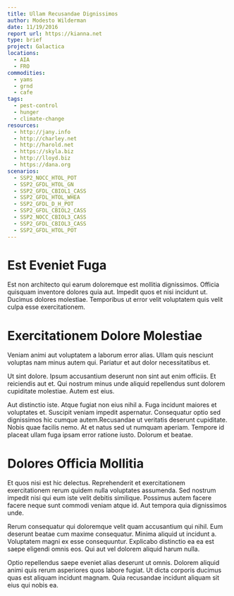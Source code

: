 ```yaml
---
title: Ullam Recusandae Dignissimos
author: Modesto Wilderman
date: 11/19/2016
report url: https://kianna.net
type: brief
project: Galactica
locations:
  - AIA
  - FRO
commodities:
  - yams
  - grnd
  - cafe
tags:
  - pest-control
  - hunger
  - climate-change
resources:
  - http://jany.info
  - http://charley.net
  - http://harold.net
  - https://skyla.biz
  - http://lloyd.biz
  - https://dana.org
scenarios:
  - SSP2_NOCC_HTOL_POT
  - SSP2_GFDL_HTOL_GN
  - SSP2_GFDL_CBIOL1_CASS
  - SSP2_GFDL_HTOL_WHEA
  - SSP2_GFDL_D_H_POT
  - SSP2_GFDL_CBIOL2_CASS
  - SSP2_NOCC_CBIOL3_CASS
  - SSP2_GFDL_CBIOL3_CASS
  - SSP2_GFDL_HTOL_POT
---
```

# Est Eveniet Fuga
Est non architecto qui earum doloremque est mollitia dignissimos. Officia quisquam inventore dolores quia aut. Impedit quos et nisi incidunt ut. Ducimus dolores molestiae. Temporibus ut error velit voluptatem quis velit culpa esse exercitationem.

# Exercitationem Dolore Molestiae
Veniam animi aut voluptatem a laborum error alias. Ullam quis nesciunt voluptas nam minus autem qui. Pariatur et aut dolor necessitatibus et.
 Ut sint dolore. Ipsum accusantium deserunt non sint aut enim officiis. Et reiciendis aut et. Qui nostrum minus unde aliquid repellendus sunt dolorem cupiditate molestiae. Autem est eius.
 Aut distinctio iste. Atque fugiat non eius nihil a. Fuga incidunt maiores et voluptates et. Suscipit veniam impedit aspernatur. Consequatur optio sed dignissimos hic cumque autem.Recusandae ut veritatis deserunt cupiditate. Nobis quae facilis nemo. At et natus sed ut numquam aperiam. Tempore id placeat ullam fuga ipsam error ratione iusto. Dolorum et beatae.

# Dolores Officia Mollitia
Et quos nisi est hic delectus. Reprehenderit et exercitationem exercitationem rerum quidem nulla voluptates assumenda. Sed nostrum impedit nisi qui eum iste velit debitis similique. Possimus autem facere facere neque sunt commodi veniam atque id. Aut tempora quia dignissimos unde.
 Rerum consequatur qui doloremque velit quam accusantium qui nihil. Eum deserunt beatae cum maxime consequatur. Minima aliquid ut incidunt a. Voluptatem magni ex esse consequuntur. Explicabo distinctio ea ea est saepe eligendi omnis eos. Qui aut vel dolorem aliquid harum nulla.
 Optio repellendus saepe eveniet alias deserunt ut omnis. Dolorem aliquid animi quis rerum asperiores quos labore fugiat. Ut dicta corporis ducimus quas est aliquam incidunt magnam. Quia recusandae incidunt aliquam sit eius qui nobis ea.
